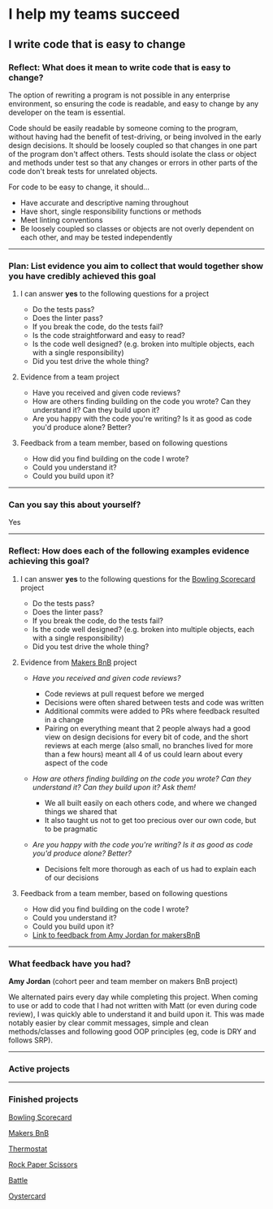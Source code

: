 # I help my teams succeed

## I write code that is easy to change

### Reflect: What does it mean to write code that is easy to change?

The option of rewriting a program is not possible in any enterprise environment, so ensuring the code is readable, and easy to change by any developer on the team is essential.

Code should be easily readable by someone coming to the program, without having had the benefit of test-driving, or being involved in the early design decisions. It should be loosely coupled so that changes in one part of the program don't affect others. Tests should isolate the class or object and methods under test so that any changes or errors in other parts of the code don't break tests for unrelated objects.

For code to be easy to change, it should...
- Have accurate and descriptive naming throughout 
- Have short, single responsibility functions or methods
- Meet linting conventions
- Be loosely coupled so classes or objects are not overly dependent on each other, and may be tested independently 

------

### Plan: List evidence you aim to collect that would together show you have credibly achieved this goal

1. I can answer **yes** to the following questions for a project
    - Do the tests pass?
    - Does the linter pass?
    - If you break the code, do the tests fail?
    - Is the code straightforward and easy to read?
    - Is the code well designed? (e.g. broken into multiple objects, each with a single responsibility)
    - Did you test drive the whole thing?

2. Evidence from a team project
    - Have you received and given code reviews?
    - How are others finding building on the code you wrote? Can they understand it? Can they build upon it?
    - Are you happy with the code you're writing? Is it as good as code you'd produce alone? Better?

3. Feedback from a team member, based on following questions
    - How did you find building on the code I wrote? 
    - Could you understand it?
    - Could you build upon it?

<!-- 4. Feedback from a coach for a completed challenge -->

------

### Can you say this about yourself? 

Yes

------

### Reflect: How does each of the following examples evidence achieving this goal?

1. I can answer **yes** to the following questions for the [Bowling Scorecard](https://github.com/mattTea/Portfolio/blob/master/projects/bowling.md) project
    - Do the tests pass?
    - Does the linter pass?
    - If you break the code, do the tests fail?
    <!-- - Is the code straightforward and easy to read? Feedback from [coach tbc](https://github.com/mattTea/Portfolio/blob/master/goals_and_evidence/3_help_my_teams_succeed/2_code_easy_to_change.md#what-feedback-have-you-had) -->
    - Is the code well designed? (e.g. broken into multiple objects, each with a single responsibility)
    - Did you test drive the whole thing?

2. Evidence from [Makers BnB](https://github.com/mattTea/Portfolio/blob/master/projects/makersBnB.md) project
    - _Have you received and given code reviews?_
      - Code reviews at pull request before we merged
      - Decisions were often shared between tests and code was written
      - Additional commits were added to PRs where feedback resulted in a change
      - Pairing on everything meant that 2 people always had a good view on design decisions for every bit of code, and the short reviews at each merge (also small, no branches lived for more than a few hours) meant all 4 of us could learn about every aspect of the code

    - _How are others finding building on the code you wrote? Can they understand it? Can they build upon it? Ask them!_
      - We all built easily on each others code, and where we changed things we shared that
      - It also taught us not to get too precious over our own code, but to be pragmatic

    - _Are you happy with the code you're writing? Is it as good as code you'd produce alone? Better?_
      - Decisions felt more thorough as each of us had to explain each of our decisions

3. Feedback from a team member, based on following questions
    - How did you find building on the code I wrote? 
    - Could you understand it?
    - Could you build upon it?
    - [Link to feedback from Amy Jordan for makersBnB](https://github.com/mattTea/Portfolio/blob/master/goals_and_evidence/3_help_my_teams_succeed/2_code_easy_to_change.md#what-feedback-have-you-had)

<!-- 4. Feedback from a coach for a completed challenge
    - Is the code straightforward and easy to read?
    - Is the code well designed? (e.g. broken into multiple objects, each with a single responsibility, and with descriptive naming)
    - [Link to code review feedback from coach tbc](https://github.com/mattTea/Portfolio/blob/master/goals_and_evidence/3_help_my_teams_succeed/2_code_easy_to_change.md#what-feedback-have-you-had) -->

------

### What feedback have you had?

**Amy Jordan** (cohort peer and team member on makers BnB project)

We alternated pairs every day while completing this project. When coming to use or add to code that I had not written with Matt (or even during code review), I was quickly able to understand it and build upon it. This was made notably easier by clear commit messages, simple and clean methods/classes and following good OOP principles (eg, code is DRY and follows SRP).


------

### Active projects

------

### Finished projects

[Bowling Scorecard](https://github.com/mattTea/Portfolio/blob/master/projects/bowling.md)

[Makers BnB](https://github.com/mattTea/Portfolio/blob/master/projects/makersBnB.md)

[Thermostat](https://github.com/mattTea/Portfolio/blob/master/projects/thermostat.md)

[Rock Paper Scissors](https://github.com/mattTea/Portfolio/blob/master/projects/rps.md)

[Battle](https://github.com/mattTea/Portfolio/blob/master/projects/battle.md)

[Oystercard](https://github.com/mattTea/Portfolio/blob/master/projects/oystercard.md)
